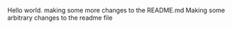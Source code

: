 Hello world.
making some more changes to the README.md
Making some arbitrary changes to the readme file